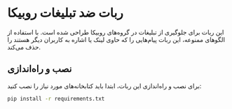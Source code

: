 # ربات ضد تبلیغات روبیکا

این ربات برای جلوگیری از تبلیغات در گروه‌های روبیکا طراحی شده است. با استفاده از الگوهای ممنوعه، این ربات پیام‌هایی را که حاوی لینک یا اشاره به کاربران دیگر هستند را حذف می‌کند.

## نصب و راه‌اندازی

برای نصب و راه‌اندازی این ربات، ابتدا باید کتابخانه‌های مورد نیاز را نصب کنید:

```bash
pip install -r requirements.txt
